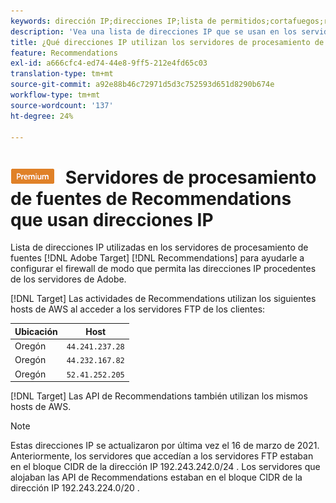 ```yaml
---
keywords: dirección IP;direcciones IP;lista de permitidos;cortafuegos;recomendaciones;fuente;servidores;adobe experience cloud;recommendations
description: 'Vea una lista de direcciones IP que se usan en los servidores de procesamiento de fuentes de Recommendations para configurar el firewall de modo que permita las direcciones IP procedentes de los servidores de Adobe. [!DNL Target] '
title: ¿Qué direcciones IP utilizan los servidores de procesamiento de fuentes de Recommendations?
feature: Recommendations
exl-id: a666cfc4-ed74-44e8-9ff5-212e4fd65c03
translation-type: tm+mt
source-git-commit: a92e88b46c72971d5d3c752593d651d8290b674e
workflow-type: tm+mt
source-wordcount: '137'
ht-degree: 24%

---
```


# ![PREMIUM](/help/assets/premium.png) Servidores de procesamiento de fuentes de Recommendations que usan direcciones IP

Lista de direcciones IP utilizadas en los servidores de procesamiento de fuentes [!DNL Adobe Target] [!DNL Recommendations] para ayudarle a configurar el firewall de modo que permita las direcciones IP procedentes de los servidores de Adobe.

[!DNL Target]  Las actividades de Recommendations utilizan los siguientes hosts de AWS al acceder a los servidores FTP de los clientes:

| Ubicación | Host |
| --- | --- |
| Oregón | `44.241.237.28` |
| Oregón | `44.232.167.82` |
| Oregón | `52.41.252.205` |

[!DNL Target]  Las API de Recommendations también utilizan los mismos hosts de AWS.

>[!NOTE]
>
>Estas direcciones IP se actualizaron por última vez el 16 de marzo de 2021. Anteriormente, los servidores que accedían a los servidores FTP estaban en el bloque CIDR de la dirección IP 192.243.242.0/24 . Los servidores que alojaban las API de Recommendations estaban en el bloque CIDR de la dirección IP 192.243.224.0/20 .
